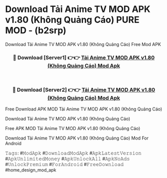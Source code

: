 # Download Tải Anime TV MOD APK v1.80 (Không Quảng Cáo) PURE MOD - (b2srp)
Download Tải Anime TV MOD APK v1.80 (Không Quảng Cáo) Free Mod APK

<div align="center">
<h3>🔴 Download [Server1] 👉👉 <a href="https://apk-comot.site?title=Tải_Anime_TV_MOD_APK_v1.80_(Không_Quảng_Cáo)">Tải Anime TV MOD APK v1.80 (Không Quảng Cáo) Mod Apk</a></h3><br>

<h3>🔴 Download [Server2] 👉👉 <a href="https://apk-comot.site?title=Tải_Anime_TV_MOD_APK_v1.80_(Không_Quảng_Cáo)">Tải Anime TV MOD APK v1.80 (Không Quảng Cáo) Mod Apk</a></h3>
</div>


Free Download APK MOD Tải Anime TV MOD APK v1.80 (Không Quảng Cáo)

Download Tải Anime TV MOD APK v1.80 (Không Quảng Cáo) 

Free APK MOD Tải Anime TV MOD APK v1.80 (Không Quảng Cáo) 

Download Tải Anime TV MOD APK v1.80 (Không Quảng Cáo) Mod For Android

𝚃𝚊𝚐𝚜: #𝙼𝚘𝚍𝙰𝚙𝚔 #𝙳𝚘𝚠𝚗𝚕𝚘𝚊𝚍𝙼𝚘𝚍𝙰𝚙𝚔 #𝙰𝚙𝚔𝙻𝚊𝚝𝚎𝚜𝚝𝚅𝚎𝚛𝚜𝚒𝚘𝚗 #𝙰𝚙𝚔𝚄𝚗𝚕𝚒𝚖𝚒𝚝𝚎𝚍𝙼𝚘𝚗𝚎𝚢 #𝙰𝚙𝚔𝚄𝚗𝚕𝚘𝚌𝚔𝙰𝚕𝚕 #𝙰𝚙𝚔𝙽𝚘𝙰𝚍𝚜 #𝚄𝚗𝚕𝚘𝚌𝚔𝙿𝚛𝚎𝚖𝚒𝚞𝚖 #𝙵𝚘𝚛𝙰𝚗𝚍𝚛𝚘𝚒𝚍 #𝙵𝚛𝚎𝚎𝙳𝚘𝚠𝚗𝚕𝚘𝚊𝚍 #home_design_mod_apk